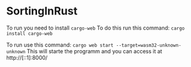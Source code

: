# SortingInRust

To run you need to install `cargo-web`
To do this run this command: `cargo install cargo-web`

To run use this command:  `cargo web start --target=wasm32-unknown-unknown`
This will starte the programm and you can access it at http://[::1]:8000/
